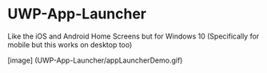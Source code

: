 # UWP-App-Launcher
Like the iOS and Android Home Screens but for Windows 10 (Specifically for mobile but this works on desktop too)

[image] (UWP-App-Launcher/appLauncherDemo.gif)
